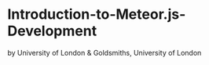 # Introduction-to-Meteor.js-Development
by University of London &amp; Goldsmiths, University of London
